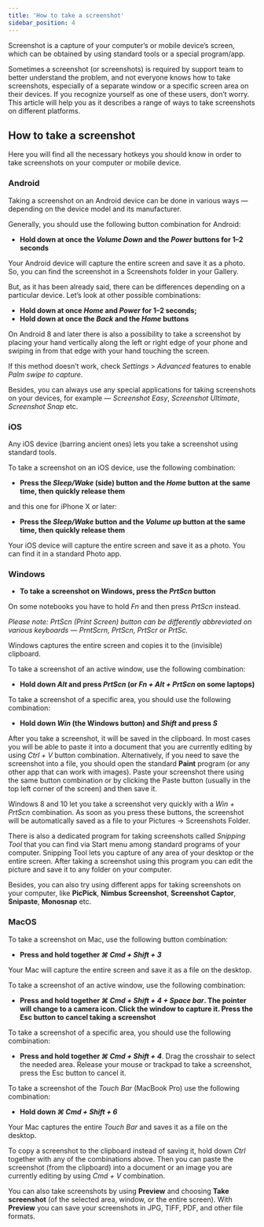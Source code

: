 ```yaml
---
title: 'How to take a screenshot'
sidebar_position: 4
---
```


Screenshot is a capture of your computer’s or mobile device’s screen, which can be obtained by using standard tools or a special program/app. 

Sometimes a screenshot (or screenshots) is required by support team to better understand the problem, and not everyone knows how to take screenshots, especially of a separate window or a specific screen area on their devices. If you recognize yourself as one of these users, don’t worry. This article will help you as it describes a range of ways to take screenshots on different platforms.

## How to take a screenshot

Here you will find all the necessary hotkeys you should know in order to take screenshots on your computer or mobile device.

### Android

Taking a screenshot on an Android device can be done in various ways — depending on the device model and its manufacturer. 

Generally, you should use the following button combination for Android:

+ **Hold down at once the *Volume Down* and the *Power* buttons for 1–2 seconds**

Your Android device will capture the entire screen and save it as a photo. So, you can find the screenshot in a Screenshots folder in your Gallery.

But, as it has been already said, there can be differences depending on a particular device. Let’s look at other possible combinations:

+ **Hold down at once *Home* and *Power* for 1–2 seconds;**  	 
+ **Hold down at once the *Back* and the *Home* buttons**

On Android 8 and later there is also a possibility to take a screenshot by placing your hand vertically along the left or right edge of your phone and swiping in from that edge with your hand touching the screen.

If this method doesn’t work, check *Settings* > *Advanced* features to enable *Palm swipe to capture*.

Besides, you can always use any special applications for taking screenshots on your devices, for example — *Screenshot Easy*, *Screenshot Ultimate*, *Screenshot Snap* etc.

### iOS

Any iOS device (barring ancient ones) lets you take a screenshot using standard tools. 

To take a screenshot on an iOS device, use the following combination:

+ **Press the *Sleep/Wake* (side) button and the *Home* button at the same time, then quickly release them**

and this one for iPhone X or later:

+ **Press the *Sleep/Wake* button and the *Volume up* button at the same time, then quickly release them**

Your iOS device will capture the entire screen and save it as a photo. You can find it in a standard Photo app.

### Windows

+ **To take a screenshot on Windows, press the *PrtScn* button**

On some notebooks you have to hold *Fn* and then press *PrtScn* instead.

*Please note: PrtScn (Print Screen) button can be differently abbreviated on various keyboards — PrntScrn, PrtScn, PrtScr or PrtSc.*

Windows captures the entire screen and copies it to the (invisible) clipboard. 

To take a screenshot of an active window, use the following combination:

+ **Hold down *Alt* and press *PrtScn* (or *Fn + Alt + PrtScn* on some laptops)**

To take a screenshot of a specific area, you should use the following combination:

+ **Hold down *Win* (the Windows button) and *Shift* and press *S***

After you take a screenshot, it will be saved in the clipboard. In most cases you will be able to paste it into a document that you are currently editing by using *Ctrl + V* button combination. Alternatively, if you need to save the screenshot into a file, you should open the standard **Paint** program (or any other app that can work with images). Paste your screenshot there using the same button combination or by clicking the Paste button (usually in the top left corner of the screen) and then save it. 

Windows 8 and 10 let you take a screenshot very quickly with a *Win + PrtScn* combination. As soon as you press these buttons, the screenshot will be automatically saved as a file to your Pictures -> Screenshots Folder.

There is also a dedicated program for taking screenshots called *Snipping Tool* that you can find via Start menu among standard programs of your computer. Snipping Tool lets you capture of any area of your desktop or the entire screen. After taking a screenshot using this program you can edit the picture and save it to any folder on your computer.

Besides, you can also try using different apps for taking screenshots on your computer, like **PicPick**, **Nimbus Screenshot**, **Screenshot Captor**, **Snipaste**, **Monosnap** etc.

### MacOS

To take a screenshot on Mac, use the following button combination:

+ **Press and hold together *⌘ Cmd + Shift + 3***	

Your Mac will capture the entire screen and save it as a file on the desktop. 

To take a screenshot of an active window, use the following combination:

+ **Press and hold together *⌘ Cmd + Shift + 4 + Space bar*.  The pointer will change to a camera icon. Click the window to capture it. Press the Esc button to cancel taking a screenshot** 

To take a screenshot of a specific area, you should use the following combination:

+ **Press and hold together *⌘ Cmd + Shift + 4***. Drag the crosshair to select the needed area. Release your mouse or trackpad to take a screenshot, press the Esc button to cancel it.

To take a screenshot of the *Touch Bar* (MacBook Pro) use the following combination:

+ **Hold down *⌘ Cmd + Shift + 6***

Your Mac captures the entire *Touch Bar* and saves it as a file on the desktop.

To copy a screenshot to the clipboard instead of saving it, hold down *Ctrl* together with any of the combinations above. Then you can paste the screenshot (from the clipboard) into a document or an image you are currently editing by using *Cmd + V* combination.  

You can also take screenshots by using **Preview** and choosing **Take screenshot** (of the selected area, window, or the entire screen). With **Preview** you can save your screenshots in JPG, TIFF, PDF, and other file formats.
